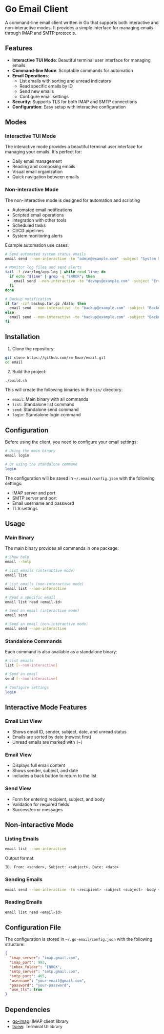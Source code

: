 # Go Email Client

A command-line email client written in Go that supports both interactive and non-interactive modes. It provides a simple interface for managing emails through IMAP and SMTP protocols.

## Features

- **Interactive TUI Mode**: Beautiful terminal user interface for managing emails
- **Command-line Mode**: Scriptable commands for automation
- **Email Operations**:
  - List emails with sorting and unread indicators
  - Read specific emails by ID
  - Send new emails
  - Configure email settings
- **Security**: Supports TLS for both IMAP and SMTP connections
- **Configuration**: Easy setup with interactive configuration

## Modes

### Interactive TUI Mode
The interactive mode provides a beautiful terminal user interface for managing your emails. It's perfect for:
- Daily email management
- Reading and composing emails
- Visual email organization
- Quick navigation between emails

### Non-interactive Mode
The non-interactive mode is designed for automation and scripting
- Automated email notifications
- Scripted email operations
- Integration with other tools
- Scheduled tasks
- CI/CD pipelines
- System monitoring alerts

Example automation use cases:
```bash
# Send automated system status emails
email send --non-interactive -to "admin@example.com" -subject "System Status" -body "$(systemctl status)"

# Monitor log files and send alerts
tail -f /var/log/app.log | while read line; do
  if echo "$line" | grep -q "ERROR"; then
    email send --non-interactive -to "devops@example.com" -subject "Error Alert" -body "$line"
  fi
done

# Backup notification
if tar -czf backup.tar.gz /data; then
  email send --non-interactive -to "backup@example.com" -subject "Backup Complete" -body "Backup completed successfully"
else
  email send --non-interactive -to "backup@example.com" -subject "Backup Failed" -body "Backup failed. Please check logs."
fi
```

## Installation

1. Clone the repository:
```bash
git clone https://github.com/rm-Umar/email.git
cd email
```

2. Build the project:
```bash
./build.sh
```

This will create the following binaries in the `bin/` directory:
- `email`: Main binary with all commands
- `list`: Standalone list command
- `send`: Standalone send command
- `login`: Standalone login command

## Configuration

Before using the client, you need to configure your email settings:

```bash
# Using the main binary
email login

# Or using the standalone command
login
```

The configuration will be saved in `~/.email/config.json` with the following settings:
- IMAP server and port
- SMTP server and port
- Email username and password
- TLS settings

## Usage

### Main Binary

The main binary provides all commands in one package:

```bash
# Show help
email --help

# List emails (interactive mode)
email list

# List emails (non-interactive mode)
email list --non-interactive

# Read a specific email
email list read <email-id>

# Send an email (interactive mode)
email send

# Send an email (non-interactive mode)
email send --non-interactive
```

### Standalone Commands

Each command is also available as a standalone binary:

```bash
# List emails
list [--non-interactive]

# Send an email
send [--non-interactive]

# Configure settings
login
```


## Interactive Mode Features

### Email List View
- Shows email ID, sender, subject, date, and unread status
- Emails are sorted by date (newest first)
- Unread emails are marked with `[~]`

### Email View
- Displays full email content
- Shows sender, subject, and date
- Includes a back button to return to the list

### Send View
- Form for entering recipient, subject, and body
- Validation for required fields
- Success/error messages

## Non-interactive Mode

### Listing Emails
```bash
email list --non-interactive
```
Output format:
```
ID. From: <sender>, Subject: <subject>, Date: <date>
```

### Sending Emails
```bash
email send --non-interactive -to <recipient> -subject <subject> -body <body>
```

### Reading Emails
```bash
email list read <email-id>
```

## Configuration File

The configuration is stored in `~/.go-email/config.json` with the following structure:
```json
{
  "imap_server": "imap.gmail.com",
  "imap_port": 993,
  "inbox_folder": "INBOX",
  "smtp_server": "smtp.gmail.com",
  "smtp_port": 465,
  "username": "your-email@gmail.com",
  "password": "your-password",
  "use_tls": true
}
```

## Dependencies

- [go-imap](https://github.com/emersion/go-imap): IMAP client library
- [tview](https://github.com/rivo/tview): Terminal UI library

